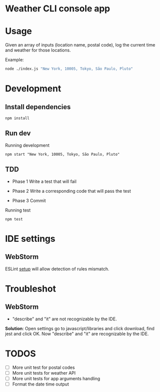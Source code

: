 # Weather CLI console app

# Usage

Given an array of inputs (location name, postal code), log the current time and weather for those locations.

Example:

```bash
node ./index.js "New York, 10005, Tokyo, São Paulo, Pluto"
```

# Development

## Install dependencies

```
npm install
```

## Run dev

Running development

```
npm start "New York, 10005, Tokyo, São Paulo, Pluto"
```


## TDD

- Phase 1
Write a test that will fail

- Phase 2
Write a corresponding code that will pass the test

- Phase 3
Commit

Running test

```
npm test
```

# IDE settings

## WebStorm

ESLint [setup](https://www.jetbrains.com/help/webstorm/eslint.html#ws_js_linters_eslint_install) will
allow detection of rules mismatch.

# Troubleshot

## WebStorm

- "describe" and "it" are not recognizable by the IDE.

**Solution**:
Open settings go to javascript/libraries and click
download, find jest and click OK.
Now "describe" and "it" are recognizable by the IDE.

# TODOS

- [ ] More unit test for postal codes
- [ ] More unit tests for weather API
- [ ] More unit tests for app arguments handling
- [ ] Format the date time output
